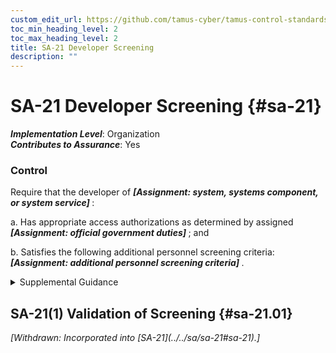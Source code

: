 ```yaml
---
custom_edit_url: https://github.com/tamus-cyber/tamus-control-standards/tree/main/content/tamus.edu/TAMUS_profile.xml
toc_min_heading_level: 2
toc_max_heading_level: 2
title: SA-21 Developer Screening
description: ""
---
```


# SA-21 Developer Screening {#sa-21}

_**Implementation Level**_: Organization\
_**Contributes to Assurance**_: Yes

### Control

Require that the developer of <strong> <em>[Assignment: system, systems component, or system service]</em> </strong>:

a. Has appropriate access authorizations as determined by assigned <strong> <em>[Assignment: official government duties]</em> </strong> ; and

b. Satisfies the following additional personnel screening criteria: <strong> <em>[Assignment: additional personnel screening criteria]</em> </strong>.

<details>
  <summary>Supplemental Guidance</summary>

Developer screening is directed at external developers. Internal developer screening is addressed by <a xmlns="http://csrc.nist.gov/ns/oscal/1.0" href="#ps-3">PS-3</a> . Because the system, system component, or system service may be used in critical activities essential to the national or economic security interests of the United States, organizations have a strong interest in ensuring that developers are trustworthy. The degree of trust required of developers may need to be consistent with that of the individuals who access the systems, system components, or system services once deployed. Authorization and personnel screening criteria include clearances, background checks, citizenship, and nationality. Developer trustworthiness may also include a review and analysis of company ownership and relationships that the company has with entities that may potentially affect the quality and reliability of the systems, components, or services being developed. Satisfying the required access authorizations and personnel screening criteria includes providing a list of all individuals who are authorized to perform development activities on the selected system, system component, or system service so that organizations can validate that the developer has satisfied the authorization and screening requirements.

</details>

## SA-21(1) Validation of Screening {#sa-21.01}


<prop xmlns="http://csrc.nist.gov/ns/oscal/1.0" name="status" value="withdrawn">
               <em>[Withdrawn: Incorporated into [SA-21](../../sa/sa-21#sa-21).]</em>
            </prop>
            

